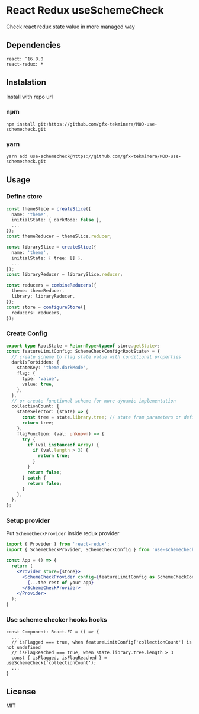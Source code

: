 # React Redux useSchemeCheck

Check react redux state value in more managed way

## Dependencies

```
react: ^16.8.0
react-redux: *
```

## Instalation

Install with repo url

### npm

```
npm install git+https://github.com/gfx-tekminera/MOD-use-schemecheck.git
```

### yarn

```
yarn add use-schemecheck@https://github.com/gfx-tekminera/MOD-use-schemecheck.git
```

## Usage

### Define store

```ts
const themeSlice = createSlice({
  name: 'theme',
  initialState: { darkMode: false },
  ...
});
const themeReducer = themeSlice.reducer;

const librarySlice = createSlice({
  name: 'theme',
  initialState: { tree: [] },
  ...
});
const libraryReducer = librarySlice.reducer;

const reducers = combineReducers({
  theme: themeReducer,
  library: libraryReducer,
});
const store = configureStore({
  reducers: reducers,
});
```

### Create Config

```ts
export type RootState = ReturnType<typeof store.getState>;
const featureLimitConfig: SchemeCheckConfig<RootState> = {
  // create scheme to flag state value with conditional properties
  darkIsForbidden: {
    stateKey: 'theme.darkMode',
    flag: {
      type: 'value',
      value: true,
    },
  },
  // or create functional scheme for more dynamic implementation
  collectionCount: {
    stateSelector: (state) => {
      const tree = state.library.tree; // state from parameters or define your own value from hooks
      return tree;
    },
    flagFunction: (val: unknown) => {
      try {
        if (val instanceof Array) {
          if (val.length > 3) {
            return true;
          }
        }
        return false;
      } catch {
        return false;
      }
    },
  },
};
```

### Setup provider

Put `SchemeCheckProvider` inside redux provider

```jsx
import { Provider } from 'react-redux';
import { SchemeCheckProvider, SchemeCheckConfig } from 'use-schemecheck';

const App = () => {
  return (
    <Provider store={store}>
      <SchemeCheckProvider config={featureLimitConfig as SchemeCheckConfig}>
        {...the rest of your app}
      </SchemeCheckProvider>
    </Provider>
  );
}
```

### Use scheme checker hooks hooks

```ts,tsx
const Component: React.FC = () => {
  ...
  // isFlagged === true, when featureLimitConfig['collectionCount'] is not undefined
  // isFlagReached === true, when state.library.tree.length > 3
  const { isFlagged, isFlagReached } = useSchemeCheck('collectionCount');
  ...
}
```

## License

MIT
